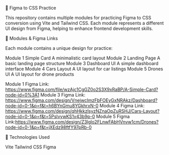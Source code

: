 🎨 Figma to CSS Practice

This repository contains multiple modules for practicing Figma to CSS conversion using Vite and Tailwind CSS. Each module represents a different UI design from Figma, helping to enhance frontend development skills.

📌 Modules & Figma Links

Each module contains a unique design for practice:

Module 1 Simple Card A minimalistic card layout
Module 2 Landing Page A basic landing page structure
Module 3 Dashboard UI A simple dashboard interface
Module 4 Cars Layout A UI layout for car listings
Module 5 Drones UI A UI layout for drone products

Module 1 Figma Link: https://www.figma.com/file/wzAjc1CgGZ0o2S3X9xRaBP/A-Simple-Card?node-id=0%3A1
Module 3 Figma Link: https://www.figma.com/design/VnejwcImzFbFOEyGxNRAkz/Dashboard?node-id=0-1&p=f&t=h6BYnGmu8YGkhrxN-0
Module 4 Figma Link: https://www.figma.com/design/qhHkkzlsyzNZnaOpZuRSHJ/Cars-Layout?node-id=0-1&p=f&t=5PsIvywKS1v43b9p-0
Module 5 Figma Link:https://www.figma.com/design/Z3lglo2FLnwFAbHVnvw1cm/Drones?node-id=0-1&p=f&t=jXEdz98ftfY97pRb-0

📌 Technologies Used

Vite
Tailwind CSS
Figma
